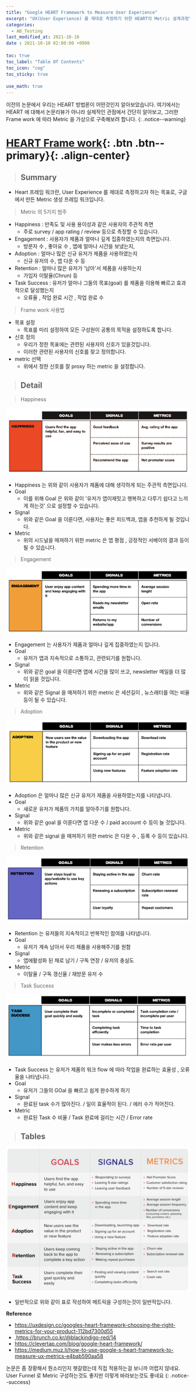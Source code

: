 ```yaml
---
title: "Google HEART Framework to Measure User Experience"
excerpt: "UX(User Experience) 를 제대로 측정하기 위한 HEART의 Metric 설계과정"
categories:
  - AB_Testing
last_modified_at: 2021-10-10
date : 2021-10-10 02:00:00 +0900

toc: true
toc_label: "Table Of Contents"
toc_icon: "cog"
toc_sticky: true

use_math: true
---
```


 이전의 논문에서 우리는 HEART 방법론이 어떤것인지 알아보았습니다. 여기에서는 HEART 에 대해서 논문리뷰가 아니라 실제적인 관점에서 간단히 알아보고, 그러한 Frame work 에 따라 Metric 을 가상으로 구축해보려 합니다.
{: .notice--warning}

# [HEART Frame work](#link){: .btn .btn--primary}{: .align-center}

> ## Summary

- Heart 프레임 워크란, User Experience 를 제대로 측정하고자 하는 목표로, 구글에서 만든 Metric 생성 프레임 워크입니다.

> Metric 의 5가지 범주

- Happiness : 만족도 및 사용 용이성과 같은 사용자의 주관적 측면 
  - 주로 survey / app rating / review 등으로 측정할 수 있습니다. 
- Engagement : 사용자가 제품과 얼마나 깊게 집중하였는지의 측면입니다. 
  - 방문자 수 , 좋아요 수 , 앱에 얼마나 시간을 보냈는지, 
- Adoption  : 얼마나 많은 신규 유저가 제품을 사용하였는지
  - 신규 유저의 수, 앱 다운 수  등
- Retention : 얼마나 많은 유저가 '남아'서 제품을 사용하는지 
  - 가입자 이탈율(Chrun) 등 
- Task Success : 유저가 얼마나 그들의 목표(goal) 를 제품을 이용해 빠르고 효과적으로 달성했는지
  - 오류율 , 작업 완료 시간 , 작업 완료 수

> Frame work 사용법

- 목표 설정 
  - 목표를 미리 설정하여 모든 구성원이 공통의 목적을 설정하도록 합니다. 
- 신호 정의
  - 우리가 정한 목표에는 관련된 사용자의 신호가 있을것입니다. 
  - 이러한 관련된 사용자의 신호를 찾고 정의합니다. 
- metric 선택
  - 위에서 정한 신호를 잘 proxy 하는 metric 을 설정합니다. 

> ## Detail

> Happiness

![png](/assets/images/Stat/75_2.png)

- Happiness 는 위와 같이 사용자가 제품에 대해 생각하게 되는 주관적 측면입니다.
- Goal 
  - 이를 위해 Goal 은 위와 같이 '유저가 앱이재밋고 행복하고 다루기 쉽다고 느끼게 하는것' 으로 설정할 수 있습니다. 
- Signal
  - 위와 같은 Goal 을 이룬다면, 사용자는 좋은 피드백과, 앱을 추천하게 될 것입니다. 
- Metric
  - 위의 시드널을 매져하기 위한 metric 은 앱 평점 , 긍정적인 서베이의 결과 등이 될 수 있습니다. 

> Engagement 

![png](/assets/images/Stat/75_3.png)

- Engagement 는 사용자가 제품과 얼마나 깊게 집중하였는지 입니다. 
- Goal 
  - 유저가 앱과 지속적으로 소통하고, 관련되기를 원합니다. 
- Signal 
  - 위와 같은 goal 을 이룬다면 앱에 시간을 많이 쓰고, newsletter 메일을 더 많이 읽을 것입니다. 
- Metric
  - 위와 같은 Signal 을 매져하기 위한 metric 은 세션길이 , 뉴스래터를 여는 비율 등이 될 수 있습니다. 

> Adoption

![png](/assets/images/Stat/75_4.png)

- Adoption 은 얼마나 많은 신규 유저가 제품을 사용하였는지를 나타냅니다. 
- Goal
  - 새로운 유저가 제품의 가치를 알아주기를 원합니다. 
- Signal 
  - 위와 같은 goal 을 이룬다면 앱 다운 수 / paid account 수 등이 늘 것입니다. 
- Metric
  - 위와 같은 signal 을 매져하기 위한 metric 은 다운 수 , 등록 수 등이 있습니다. 

> Retention

![png](/assets/images/Stat/75_5.png)

- Retention 는 유저들의 지속적이고 반복적인 참여를 나타냅니다. 
- Goal
  - 유저가 계속 남아서 우리 제품을 사용해주기를 원함
- Signal 
  - 앱에활성화 된 채로 남기 / 구독 연장 / 유저의 충실도 
- Metric 
  - 이탈율 / 구독 갱신율 / 재방문 유저 수 

> Task Success

![png](/assets/images/Stat/75_6.png)

- Task Success 는 유저가 제품의 워크 flow 에 따라 작업을 완료하는 효율성 , 오류율을 나타냅니다. 
- Goal 
  - 유저가 그들의 GOal 을 빠르고 쉽게 완수하게 하기
- Signal 
  - 완료된 task 수가 많아진다. / 일이 효율적이 된다. / 에러 수가 적어진다. 
- Metric 
  - 완료된 Task 수 비율 / Task 완료에 걸리는 시간 / Error rate 

> ## Tables

![png](/assets/images/Stat/75_1.png)

- 일반적으로 위와 같이 표로 작성하여 메트릭을 구성하는것이 일반적입니다. 

**Reference**

- <https://uxdesign.cc/googles-heart-framework-choosing-the-right-metrics-for-your-product-112bd7300d55>
- ,<https://brunch.co.kr/@blackindigo-red/14>
- <https://clevertap.com/blog/google-heart-framework/>
- <https://medium.muz.li/how-to-use-google-s-heart-framework-to-measure-ux-metrics-e4bab590aa58>

논문은 좀 장황해서 뭔소리인지 헷갈렸는데 직접 적용하는걸 보니까 어렵지 않네요. User Funnel 로 Metric 구성하는것도 좋지만 이렇게 바라보는것도 좋네요 
{: .notice--success}

